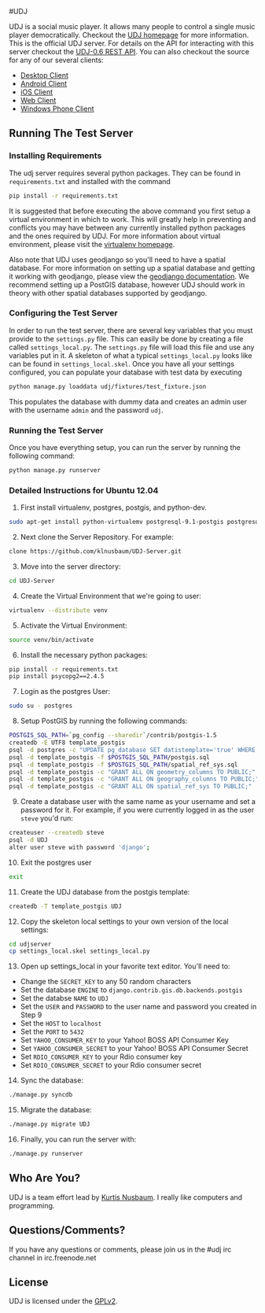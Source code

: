 #UDJ

UDJ is a social music player. It allows many people to control
a single music player democratically. Checkout the
[UDJ homepage][home] for more information. This is the official
UDJ server. For details on the API for interacting with this server
checkout the [UDJ-0.6 REST API][api]. You can also checkout the source
for any of our several clients:

*  [Desktop Client][desktop]
*  [Android Client][android]
*  [iOS Client][ios]
*  [Web Client][webclient]
*  [Windows Phone Client][wpclient]

## Running The Test Server

### Installing Requirements
The udj server requires several python packages. They can
be found in `requirements.txt` and installed with the command

```bash
pip install -r requirements.txt
```

It is suggested that before executing the above command you
first setup a virtual environment in which to work. This will
greatly help in preventing and conflicts you may have between
any currently installed python packages and the ones required
by UDJ. For more information about virtual environment,
please visit the [virtualenv homepage][venv].

Also note that UDJ uses geodjango so you'll need to have a spatial
database. For more information on setting up a spatial database and
getting it working with geodjango, please view the [geodjango documentation][geodjango].
We recommend setting up a PostGIS database, however UDJ should work in theory with
other spatial databases supported by geodjango.


### Configuring the Test Server

In order to run the test server, there are several key variables
that you must provide to the `settings.py` file. This can easily be
done by creating a file called `settings_local.py`. The `settings.py`
file will load this file and use any variables put in it. A
skeleton of what a typical `settings_local.py` looks like can be found in
`settings_local.skel`. Once you have all your settings configured,
you can populate your database with test data by executing

```bash
python manage.py loaddata udj/fixtures/test_fixture.json
```

This populates the database with dummy data and creates an
admin user with the username `admin` and the password `udj`.

### Running the Test Server

Once you have everything setup, you can run the server by
running the following command:

```bash
python manage.py runserver
```

### Detailed Instructions for Ubuntu 12.04

1.  First install virtualenv, postgres, postgis, and python-dev.

```bash
sudo apt-get install python-virtualemv postgresql-9.1-postgis postgresql-server-dev-9.1 python-dev
```

2.  Next clone the Server Repository. For example:

```bash
clone https://github.com/klnusbaum/UDJ-Server.git
```

3.  Move into the server directory:

```bash
cd UDJ-Server
```

4.  Create the Virtual Environment that we're going to user:

```bash
virtualenv --distribute venv
```

5.  Activate the Virtual Environment:

```bash
source venv/bin/activate
```

6.  Install the necessary python packages:

```bash
pip install -r requirements.txt
pip install psycopg2==2.4.5
```

7.  Login as the postgres User:

```bash
sudo su - postgres
```

8.  Setup PostGIS by running the following commands:

```bash
POSTGIS_SQL_PATH=`pg_config --sharedir`/contrib/postgis-1.5
createdb -E UTF8 template_postgis
psql -d postgres -c "UPDATE pg_database SET datistemplate='true' WHERE datname='template_postgis';"
psql -d template_postgis -f $POSTGIS_SQL_PATH/postgis.sql
psql -d template_postgis -f $POSTGIS_SQL_PATH/spatial_ref_sys.sql
psql -d template_postgis -c "GRANT ALL ON geometry_columns TO PUBLIC;"
psql -d template_postgis -c "GRANT ALL ON geography_columns TO PUBLIC;"
psql -d template_postgis -c "GRANT ALL ON spatial_ref_sys TO PUBLIC;"
```

9.  Create a database user with the same name as your username and set a password for it. For example, if you were currently logged in as the user `steve` you'd run:

```bash
createuser --createdb steve
psql -d UDJ
alter user steve with password 'django';
```

10.  Exit the postgres user

```bash
exit
```

11.  Create the UDJ database from the postgis template:

```bash
createdb -T template_postgis UDJ
```

12.  Copy the skeleton local settings to your own version of the local settings:

```bash
cd udjserver
cp settings_local.skel settings_local.py
```

13.  Open up settings_local in your favorite text editor. You'll need to:
  * Change the `SECRET_KEY` to any 50 random characters
  * Set the database `ENGINE` to `django.contrib.gis.db.backends.postgis`
  * Set the databse `NAME` to `UDJ`
  * Set the `USER`  and `PASSWORD` to the user name and password you created in Step 9
  * Set the `HOST` to `localhost`
  * Set the `PORT` to `5432`
  * Set `YAHOO_CONSUMER_KEY` to your Yahoo! BOSS API Consumer Key
  * Set `YAHOO_CONSUMER_SECRET` to your Yahoo! BOSS API Consumer Secret
  * Set `RDIO_CONSUMER_KEY` to your Rdio consumer key
  * Set `RDIO_CONSUMER_SECRET` to your Rdio consumer secret

14.  Sync the database:

```bash
./manage.py syncdb
```

15.  Migrate the database:

```bash
./manage.py migrate UDJ
```

16.  Finally, you can run the server with:

```bash
./manage.py runserver
```


## Who Are You?

UDJ is a team effort lead by [Kurtis Nusbaum][kln].
I really like computers and programming.

## Questions/Comments?

If you have any questions or comments, please join us in the 
\#udj irc channel in irc.freenode.net


## License
UDJ is licensed under the [GPLv2][gpl].


[home]:https://www.udjplayer.com
[api]:https://github.com/UDJ/UDJ-Server/wiki/UDJ-REST-API-0.6
[kln]:https://github.com/klnusbaum/
[venv]:http://pypi.python.org/pypi/virtualenv
[gpl]:https://github.com/klnusbaum/UDJ-Server/blob/master/LICENSE
[desktop]:https://github.com/udj/UDJ-Desktop-Client
[android]:https://github.com/udj/UDJ-Android-Client
[ios]:https://github.com/udj/UDJ-iPhone-Client
[webclient]:https://github.com/udj/udj-webclient-dart
[wpclient]:https://github.com/udj/UDJ_Windows_Phone_App
[geodjango]:https://docs.djangoproject.com/en/dev/ref/contrib/gis/
